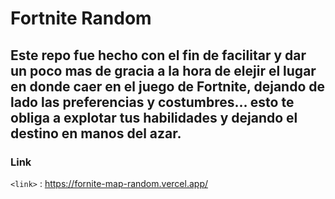 # Fortnite Random

## Este repo fue hecho con el fin de facilitar y dar un poco mas de gracia a la hora de elejir el lugar en donde caer en el juego de Fortnite, dejando de lado las preferencias y costumbres... esto te obliga a explotar tus habilidades y dejando el destino en manos del azar. 

### Link

`<link>` : <https://fornite-map-random.vercel.app/>
